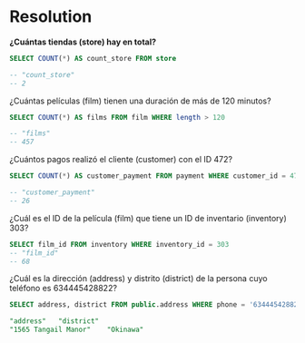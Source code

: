 # Resolution

**¿Cuántas tiendas (store) hay en total?**

```sql
SELECT COUNT(*) AS count_store FROM store 

-- "count_store"
-- 2
```

¿Cuántas películas (film) tienen una duración de más de 120 minutos?

```sql
SELECT COUNT(*) AS films FROM film WHERE length > 120

-- "films"
-- 457
```

¿Cuántos pagos realizó el cliente (customer) con el ID 472?

```sql
SELECT COUNT(*) AS customer_payment FROM payment WHERE customer_id = 472

-- "customer_payment"
-- 26
```

¿Cuál es el ID de la película (film) que tiene un ID de inventario (inventory) 303?

```sql
SELECT film_id FROM inventory WHERE inventory_id = 303
-- "film_id"
-- 68
```

¿Cuál es la dirección (address) y distrito (district) de la persona cuyo teléfono es 634445428822?

```sql
SELECT address, district FROM public.address WHERE phone = '634445428822'

"address"	"district"
"1565 Tangail Manor"	"Okinawa"
```